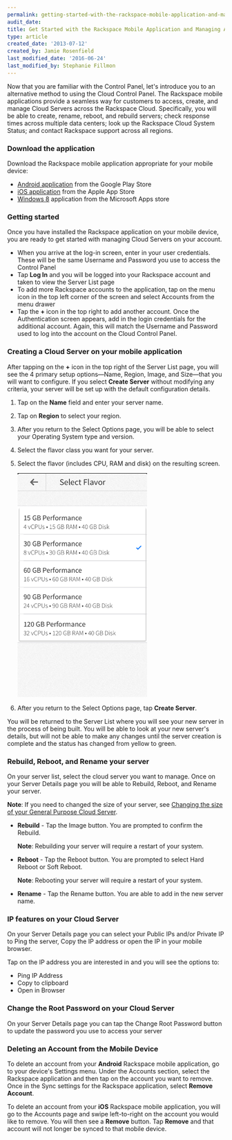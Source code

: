 ```yaml
---
permalink: getting-started-with-the-rackspace-mobile-application-and-managing-accounts/
audit_date:
title: Get Started with the Rackspace Mobile Application and Managing Accounts
type: article
created_date: '2013-07-12'
created_by: Jamie Rosenfield
last_modified_date: '2016-06-24'
last_modified_by: Stephanie Fillmon
---
```


Now that you are familiar with the Control Panel, let's introduce you to
an alternative method to using the Cloud Control Panel. The Rackspace
mobile applications provide a seamless way for customers to access,
create, and manage Cloud Servers across the Rackspace Cloud.
Specifically, you will be able to create, rename, reboot, and rebuild
servers; check response times across multiple data centers; look up the
Rackspace Cloud System Status; and contact Rackspace support
across all regions.

### Download the application

Download the Rackspace mobile application appropriate for your mobile
device:

-   [Android application](https://play.google.com/store/apps/details?id=com.rackspace.cloudmobile)
    from the Google Play Store
-   [iOS application](https://itunes.apple.com/us/app/rackspace-cloud-control/id672443103?ls=1&mt=8)
    from the Apple App Store
-   [Windows 8](https://apps.microsoft.com/windows/en-us/app/rackspace-cloud/fba5a14e-2ca2-4137-864f-31e40ba84e10)
    application from the Microsoft Apps store

### Getting started

Once you have installed the Rackspace application on your mobile device,
you are ready to get started with managing Cloud Servers on your
account.

-   When you arrive at the log-in screen, enter in your
    user credentials. These will be the same Username and Password you
    use to access the Control Panel
-   Tap **Log In** and you will be logged into your Rackspace account and
    taken to view the Server List page
-   To add more Rackspace accounts to the application, tap on the menu
    icon in the top left corner of the screen and select Accounts from
    the menu drawer
-   Tap the **+** icon in the top right to add another account. Once the
    Authentication screen appears, add in the login credentials for the
    additional account. Again, this will match the Username and Password
    used to log into the account on the Cloud Control Panel.

### Creating a Cloud Server on your mobile application

After tapping on the **+** icon in the top right of the Server List page,
you will see the 4 primary setup options&mdash;Name, Region, Image, and Size&mdash;that you will want to configure. If you select **Create Server** without modifying any criteria, your server will be set up with the
default configuration details.

1. Tap on the **Name** field and enter your server name.

2. Tap on **Region** to select your region.

3. After you return to the Select Options page, you will be able to select your Operating System type and version.

4. Select the flavor class you want for your server.

5. Select the flavor (includes CPU, RAM and disk) on the resulting screen.

    <img src="4SelectFlavorScreen.png" width="300" />

6. After you return to the Select Options page, tap **Create Server**.

You will be returned to the Server List where you will see your new
server in the process of being built. You will be able to look at your
new server's details, but will not be able to make any changes until the
server creation is complete and the status has changed from yellow to
green.

### Rebuild, Reboot, and Rename your server

On your server list, select the cloud server you want to manage. Once on
your Server Details page you will be able to Rebuild, Reboot, and Rename
your server.

**Note**: If you need to changed the size of your server, see [Changing the size of your General Purpose Cloud Server](/support/how-to/upgrading-resources-for-general-purpose-or-io-optimized-cloud-servers).

- **Rebuild** - Tap the Image button. You are prompted to confirm the Rebuild.

   **Note**: Rebuilding your server will require a restart of your system.

- **Reboot** - Tap the Reboot button. You are prompted to select Hard Reboot or Soft Reboot.

   **Note**: Rebooting your server will require a restart of your system.

- **Rename** - Tap the Rename button. You are able to add in the new server name.

### IP features on your Cloud Server

On your Server Details page you can select your Public IPs and/or
Private IP to Ping the server, Copy the IP address or open the IP in
your mobile browser.

Tap on the IP address you are interested in and you will see the options
to:

-   Ping IP Address
-   Copy to clipboard
-   Open in Browser

### Change the Root Password on your Cloud Server

On your Server Details page you can tap the Change Root Password button
to update the password you use to access your server

### Deleting an Account from the Mobile Device

To delete an account from your **Android** Rackspace mobile application, go to your device's Settings menu. Under the Accounts section, select the Rackspace application and then tap on the account you want to remove. Once in the Sync settings for the Rackspace application, select **Remove Account**.

To delete an account from your **iOS** Rackspace mobile application, you will go to the Accounts page and swipe left-to-right on the account you would like to remove. You will then see a **Remove** button. Tap **Remove** and that account will not longer be synced to that mobile device.
